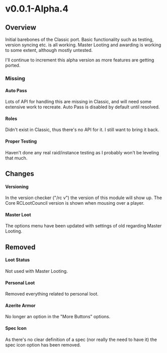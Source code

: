 # v0.0.1-Alpha.4

## Overview
Initial barebones of the Classic port. Basic functionality such as testing, version syncing etc. is all working. Master Looting and awarding is working to some extent, although mostly untested.

I'll continue to increment this alpha version as more features are getting ported.

### Missing

#### Auto Pass
Lots of API for handling this are missing in Classic, and will need some extensive work to recreate.
Auto Pass is disabled by default until resolved.

#### Roles
Didn't exist in Classic, thus there's no API for it. I still want to bring it back.

#### Proper Testing
Haven't done any real raid/instance testing as I probably won't be leveling that much.


## Changes
#### Versioning
In the version checker ("/rc v") the version of this module will show up. The Core RCLootCouncil version is shown when mousing over a player.

#### Master Loot
The options menu have been updated with settings of old regarding Master Looting.


## Removed
#### Loot Status
Not used with Master Looting.

#### Personal Loot
Removed everything related to personal loot.

#### Azerite Armor
No longer an option in the "More Buttons" options.

#### Spec Icon
As there's no clear definition of a spec (nor really the need to have it) the spec icon option has been removed.
